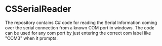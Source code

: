 # CSSerialReader
The repository contains C# code for reading the Serial Information coming over the serial connection from a known COM port in windows.
The code can be used for any com port by just entering the correct com label like "COM3" when it prompts.

